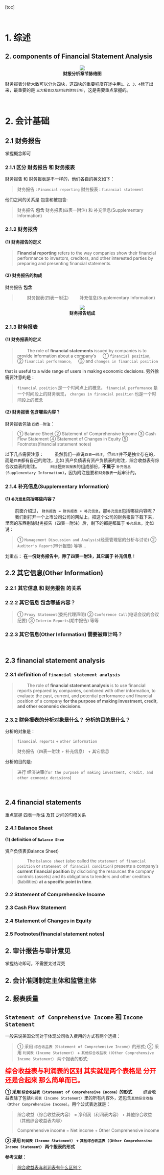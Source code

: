 [toc]





&emsp;
&emsp; 
# 1. 综述
## 2. components of Financial Statement Analysis
<div align="center"> <img src="./pic/FSA/财报分析章节脉络图.png"> </div>
<center> <b>  财报分析章节脉络图 </b> </center>

财务报表分析大致可以分为四块，这四块的重要程度在途中用`1、2、3、4`标了出来，最重要的是 `三大报表以及对应的财务分析`，这是需要重点掌握的。





&emsp;
&emsp; 
# 2. 会计基础
## 2.1 财务报告
掌握概念即可
### 2.1.1 区分 财务报告 和 财务报表
财务报告 和 财务报表是不一样的，他们各自的英文如下：
> 财务报告 : `Financial reporting`
> 财务报表 : `financial statement`
> 
他们之间的关系是 包含和被包含:
> 财务报告 **包含**  财务报表(四表一附注) 和 补充信息(Supplementary Information)
> 

### 2.1.2 财务报告
#### (1) 财务报告的定义
> **Financial reporting** refers to the way companies show their financial performance to investors, creditors, and other interested parties by preparing and presenting financial statements.
> 
#### (2) 财务报告的构成
财务报告 **包含** 
> &emsp;&emsp; 财务报表(四表一附注)
> &emsp;&emsp; 补充信息(Supplementary Information)
> 
<div align="center"> <img src="./pic/FSA/财务报告组成.png"> </div>
<center> <b>  财务报告组成 </b> </center>



### 2.1.3 财务报表
#### (1) 财务报表的定义
> &emsp;&emsp; The role of **financial statements** issued by companies is to provide information about a company’s 
> &emsp; ① `financial position`,
> &emsp; ② `financial performance`, 
> &emsp; ③ and `changes in financial position`
> 
that is useful to a wide range of users in making economic decisions. 
另外徐需要注意的是：
> `financial position` 是一个时间点上的概念，
> `financial performance` 是一个时间段上的财务表现，
> `changes in financial position` 也是一个时间段上的概念
> 

#### (2) 财务报表 包含哪些内容？
财务报表包括 `四表一附注`：
> ① Balance Sheet
> ② Statement of Comprehensive Income
> ③ Cash Flow Statement
> ④ Statement of Changes in Equity
> ⑤ Footnotes(financial statement notes)
> 
以下几点需要注意：
&emsp;&emsp; 虽然我们一直说`四表一附注`，但`附注`并不是独立存在的，而是`四表`都有自己的附注，比如 资产负债表有资产负债表的附注，综合收益表有综合收益表的附注。
&emsp;&emsp; `附注`是`财务报表`的组成部份，**不属于** `补充信息(Supplementary Information)`，因为附注是要和`财务报表`一起审计的。

### 2.1.4 补充信息(Supplementary Information)
#### (1) `补充信息`包括哪些内容？
&emsp;&emsp; 前面介绍过， `财务报告 = 财务报表 + 补充信息`，那`补充信息`包括哪些内容呢？
&emsp;&emsp; 我们到打开一个上市公司公司的网站上，把这个公司的财务报告下载下来，里面的东西剔除财务报告（四表一附注）后，剩下的都是都属于 `补充信息`，比如说：
> ① `Management Discussion and Analysis`(经营管理层的分析与讨论)
> ② `Auditor's Report`(审计报告)
> 等等...
> 
划重点： **在一份财务报告中，除了四表一附注，其它属于 补充信息！**



## 2.2 其它信息(Other Information)
### 2.2.1 其它信息 和 财务报告 的关系

### 2.2.2 其它信息 包含哪些内容？
> ① `Proxy Statement`(委托代理声明)
> ② `Conference Call`(电话会议的会议纪要)
> ③ `Interim Reports`(期中报告)
> 等等
> 

### 2.2.3 其它信息(Other Information) 需要被审计吗？


&emsp;
## 2.3 financial statement analysis
### 2.3.1 definition of `financial statement analysis`
> &emsp;&emsp; The role of **financial statement analysis** is to use financial reports prepared by companies, combined with other information, to evaluate the past, current, and potential performance and financial position of a company **for the purpose of making investment, credit, and other economic decisions**. 
> 
### 2.3.2 财务报表的分析对象是什么？ 分析的目的是什么？
分析的对象是：
> `financial reports` + `other information`
>
> 财务报告（四表一附注 + 补充信息） + 其它信息
> 
分析的目的是: 
> 进行 经济决策(`for the purpose of making investment, credit, and other economic decisions`)
> 


&emsp;
## 2.4 financial statements
重点掌握 四表一附注 及其 之间的勾稽关系
### 2.4.1 Balance Sheet
#### (1) definition of `Balance Shee`
资产负债表(Balance Sheet)
> &emsp;&emsp; The `balance sheet` (also called the `statement of financial position` or `statement of financial condition`) presents a company’s **current financial position** by disclosing the resources the company controls (assets) and its obligations to lenders and other creditors (liabilities) **at a specific point in time**.
> 

### 2.2 Statement of Comprehensive Income


### 2.3 Cash Flow Statement


### 2.4 Statement of Changes in Equity


### 2.5 Footnotes(financial statement notes)





## 2. 审计报告与审计意见
掌握结论即可，不需要太过深究

## 2. 会计准则制定主体和监管主体

## 2. 报表质量







## `Statement of Comprehensive Income` 和 `Income Statement`
一般来说美国公司对于体现公司收入费用的方式有两个选择：
> ① 采用 `综合收益表（Statement of Comprehensive Income）`的形式;
> ② 采用 `利润表（Income Statement）` + `其他综合收益表（（Other Comprehensive Income Statement）` 两个报表的形式;
> 
<span style= "color:red; font-size:21px; font-weight:bold"> 
    综合收益表与利润表的区别 其实就是两个表格是 分开 还是合起来 那么简单而已。
</span>

**① 采用 `综合收益表（Statement of Comprehensive Income）`的形式**
&emsp;&emsp; 综合收益表除了包括`利润表（Income Statement）`里的所有内容外，还包含`其他综合收益（Other Comprehensive Income）`。用个公式表达就是：
> 综合收益（综合收益表内容） = 净利润（利润表内容） + 其他综合收益（其他综合收益表内容）
> 
> Comprehensive income = Net income + Other Comprehensive income
> 

**② 采用 `利润表（Income Statement）` + `其他综合收益表（（Other Comprehensive Income Statement）` 两个报表的形式**


**参考文献：**
> [综合收益表与利润表有什么区别？](https://www.zhihu.com/question/22229391)
> 
